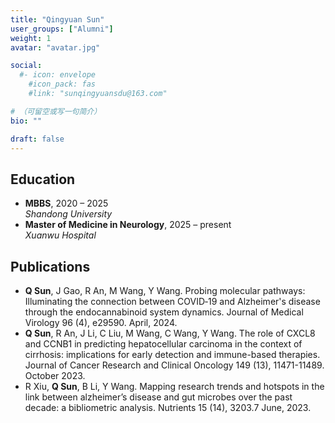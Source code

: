 ```yaml
---
title: "Qingyuan Sun"
user_groups: ["Alumni"]
weight: 1
avatar: "avatar.jpg"

social:
  #- icon: envelope
    #icon_pack: fas
    #link: "sunqingyuansdu@163.com"

# （可留空或写一句简介）
bio: ""

draft: false
---
```


## Education
- **MBBS**, 2020 – 2025  
  *Shandong University*
- **Master of Medicine in Neurology**, 2025 – present  
  *Xuanwu Hospital*

## Publications
-  **Q Sun**, J Gao, R An, M Wang, Y Wang. Probing molecular pathways: Illuminating the connection between COVID‐19 and Alzheimer's disease through the endocannabinoid system dynamics. Journal of Medical Virology 96 (4), e29590. April, 2024.
-  **Q Sun**, R An, J Li, C Liu, M Wang, C Wang, Y Wang. The role of CXCL8 and CCNB1 in predicting hepatocellular carcinoma in the context of cirrhosis: implications for early detection and immune-based therapies. Journal of Cancer Research and Clinical Oncology 149 (13), 11471-11489. October 2023.
-  R Xiu, **Q Sun**, B Li, Y Wang. Mapping research trends and hotspots in the link between alzheimer’s disease and gut microbes over the past decade: a bibliometric analysis. Nutrients 15 (14), 3203.7 June, 2023.

